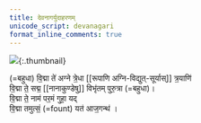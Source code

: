 ```yaml
---    
title: देवनागर्युदाहरणम्  
unicode_script: devanagari  
format_inline_comments: true  
---    
```

![](http://vvasuki.github.io/notes/mantra/agni/images/agni-at-dawn.jpg){:.thumbnail}


(=बहुधा)
वि॒द्मा ते॑ अग्ने त्रे॒धा [[रूपाणि अग्नि-विद्युत्-सूर्यास्]] त्र॒याणि॑  
वि॒द्मा ते॒ सद्म॒ [[नानाकुण्डेषु]] विभृ॑तम् पुरु॒त्रा (=बहुधा)।  
वि॒द्मा ते॒ नाम॑ पर॒मं गुहा॒ यद्  
वि॒द्मा तमुत्सं॒ (=fount) यत॑ आज॒गन्थ॑ ।  